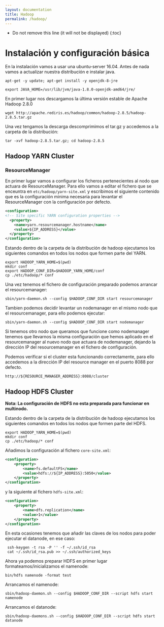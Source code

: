 ```yaml
---
layout: documentation
title: Hadoop
permalink: /hadoop/
---
```


* Do not remove this line (it will not be displayed)
{:toc}

# Instalación y configuración básica

En la instalación vamos a usar una ubuntu-server 16.04. Antes de nada vamos a actualizar nuestra distribución e instalar java.

```
apt-get -y update; apt-get install -y openjdk-8-jre
```

```
export JAVA_HOME=/usr/lib/jvm/java-1.8.0-openjdk-amd64/jre/
```

En primer lugar nos descargamos la última versión estable de Apache Hadoop 2.8.0

```
wget http://apache.rediris.es/hadoop/common/hadoop-2.8.5/hadoop-2.8.5.tar.gz
```

Una vez tengamos la descarga descomprimimos el tar.gz y accedemos a la carpeta de la distribución:

```
tar -xvf hadoop-2.8.5.tar.gz; cd hadoop-2.8.5
```

## Hadoop YARN Cluster

### ResourceManager

En primer lugar vamos a configurar los ficheros pertenecientes al nodo que actuara de ResourceManager. Para ello vamos a editar el fichero que se enceuntra en `etc/hadoop/yarn-site.xml` y escribimos el siguiente contenido que es la configuración minima necesaria para levantar el ResourceManager con la configuración por defecto.

```xml
<configuration>
<!-- Site specific YARN configuration properties -->
  <property>
    <name>yarn.resourcemanager.hostname</name>
    <value>${IP_ADDRESS}</value>
  </property>
</configuration>
```

Estando dentro de la carpeta de la distribución de hadoop ejecutamos los siguientes comandos en todos los nodos que formen parte del YARN.

```
export HADOOP_YARN_HOME=$(pwd)
mkdir conf
export HADOOP_CONF_DIR=$HADOOP_YARN_HOME/conf
cp ./etc/hadoop/* conf
```

Una vez tenemos el fichero de configuración preparado podemos arrancar el resourcemanager:

```
sbin/yarn-daemon.sh --config $HADOOP_CONF_DIR start resourcemanager
```

Tambien podemos decidir levantar un nodemanager en el mismo nodo que el resourcemanager, para ello podemos ejecutar:

```
sbin/yarn-daemon.sh --config $HADOOP_CONF_DIR start nodemanager
```

Si tenemos otro nodo que queramos que funcione como nodemanager tenemos que llevarnos la misma configuración que hemos aplicado en el resourcemanager al nuevo nodo que actuara de nodemanager, dejando la dirección IP del resourcemanager en el fichero de configuración.

Podemos verificar si el cluster esta funcionando correctamente, para ello accedemos a la dirección IP del resource manager en el puerto 8088 por defecto.

`http://${RESOURCE_MANAGER_ADDRESS}:8088/cluster`

## Hadoop HDFS Cluster

**Nota: La configuración de HDFS no esta preparada para funcionar en multinodo.**

Estando dentro de la carpeta de la distribución de hadoop ejecutamos los siguientes comandos en todos los nodos que formen parte del HDFS.

```
export HADOOP_YARN_HOME=$(pwd)
mkdir conf
cp ./etc/hadoop/* conf
```

Añadimos la configuración al fichero `core-site.xml`:

```xml
<configuration>
    <property>
        <name>fs.defaultFS</name>
        <value>hdfs://${IP_ADDRESS}:5050</value>
    </property>
</configuration>
```

y la siguiente al fichero `hdfs-site.xml`:

```xml
<configuration>
    <property>
        <name>dfs.replication</name>
        <value>1</value>
    </property>
</configuration>
```

En esta ocasiones tenemos que añadir las claves de los nodos para poder ejecutar el datanode, en ese caso:

```
 ssh-keygen -t rsa -P '' -f ~/.ssh/id_rsa
 cat ~/.ssh/id_rsa.pub >> ~/.ssh/authorized_keys
```

Ahora ya podemos preparar HDFS en primer lugar formateamos/inicializamos el namenode:

```
bin/hdfs namenode -format test
```

Arrancamos el namenode:

```
sbin/hadoop-daemon.sh --config $HADOOP_CONF_DIR --script hdfs start namenode
```

Arrancamos el datanode:

```
sbin/hadoop-daemons.sh --config $HADOOP_CONF_DIR --script hdfs start datanode
```
